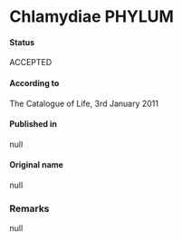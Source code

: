 Chlamydiae PHYLUM
=======

#### Status
ACCEPTED

#### According to
The Catalogue of Life, 3rd January 2011

#### Published in
null

#### Original name
null

### Remarks
null
